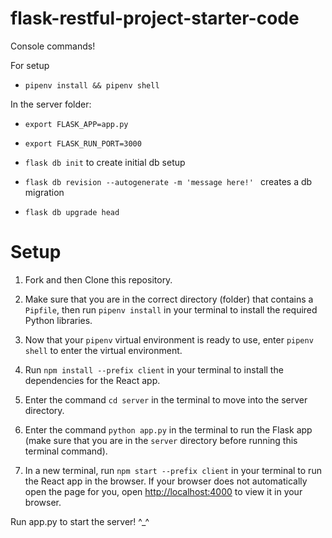 # flask-restful-project-starter-code

Console commands!


For setup
- `pipenv install && pipenv shell`

In the server folder:
- `export FLASK_APP=app.py`
- `export FLASK_RUN_PORT=3000`

- `flask db init` to create initial db setup

- `flask db revision --autogenerate -m 'message here!' ` creates a db migration
- `flask db upgrade head`



# Setup

1. Fork and then Clone this repository.

2. Make sure that you are in the correct directory (folder) that contains a `Pipfile`, then run `pipenv install` in your terminal to install the required Python libraries.

3. Now that your `pipenv` virtual environment is ready to use, enter `pipenv shell` to enter the virtual environment.

4. Run `npm install --prefix client` in your terminal to install the dependencies for the React app.

5. Enter the command `cd server` in the terminal to move into the server directory.

6. Enter the command `python app.py` in the terminal to run the Flask app (make sure that you are in the `server` directory before running this terminal command).

7. In a new terminal, run `npm start --prefix client` in your terminal to run the React app in the browser. If your browser does not automatically open the page for you, open [http://localhost:4000](http://localhost:4000) to view it in your browser.

Run app.py to start the server! ^_^

